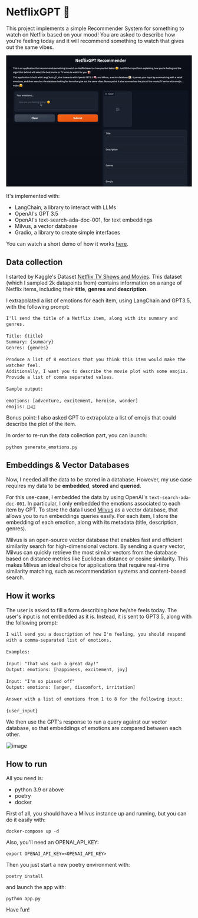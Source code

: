 # NetflixGPT 🍿

This project implements a simple Recommender System for something 
to watch on Netflix based on your mood!
You are asked to describe how you're feeling today and it
will recommend something to watch that gives out the same vibes.

![demo](images/demo.gif)

It's implemented with:

* LangChain, a library to interact with LLMs
* OpenAI's GPT 3.5
* OpenAI's text-search-ada-doc-001, for text embeddings
* Milvus, a vector database
* Gradio, a library to create simple interfaces

You can watch a short demo of how it works [here](https://www.youtube.com/watch?v=atAGttjqpQg&feature=youtu.be).

## Data collection

I started by Kaggle's Dataset [Netflix TV Shows and Movies](https://www.kaggle.com/datasets/victorsoeiro/netflix-tv-shows-and-movies).
This dataset (which I sampled 2k datapoints from) contains information on a range of Netflix items,
including their **title**, **genres** and **description**.

I extrapolated a list of emotions for each item, using LangChain and GPT3.5, with 
the following prompt:

```
I'll send the title of a Netflix item, along with its summary and genres.

Title: {title}
Summary: {summary}
Genres: {genres}

Produce a list of 8 emotions that you think this item would make the watcher feel.
Additionally, I want you to describe the movie plot with some emojis.
Provide a list of comma separated values.

Sample output:

emotions: [adventure, excitement, heroism, wonder]
emojis: 🧞‍☠️🚪
```

Bonus point: I also asked GPT to extrapolate a list of emojis that could describe
the plot of the item.

In order to re-run the data collection part, you can launch:

```python generate_emotions.py```

## Embeddings & Vector Databases

Now, I needed all the data to be stored in a database.
However, my use case requires my data to be **embedded**, **stored** and **queried**.

For this use-case, I embedded the data by using OpenAI's ```text-search-ada-doc-001```.
In particular, I only embedded the emotions associated to each item by GPT.
To store the data I used [Milvus](https://milvus.io/) as a vector database, that allows you to run embeddings
queries easily.
For each item, I store the embedding of each emotion, along with its metadata (title, description, genres).


Milvus is an open-source vector database that enables fast and efficient similarity search
for high-dimensional vectors. By sending a query vector, Milvus can quickly retrieve 
the most similar vectors from the database based on distance metrics
like Euclidean distance or cosine similarity. 
This makes Milvus an ideal choice for applications that require real-time 
similarity matching, such as recommendation systems and content-based search.

## How it works

The user is asked to fill a form describing how he/she feels today.
The user's input is not embedded as it is. Instead, it is sent to GPT3.5, along with the following prompt:

```
I will send you a description of how I'm feeling, you should respond with a comma-separated list of emotions.

Examples:

Input: "That was such a great day!"
Output: emotions: [happiness, excitement, joy]

Input: "I'm so pissed off"
Output: emotions: [anger, discomfort, irritation]

Answer with a list of emotions from 1 to 8 for the following input:

{user_input}
```

We then use the GPT's response to run a query against our vector database, so that
embeddings of emotions are compared between each other.

![image](images/plot.png)

## How to run

All you need is:

* python 3.9 or above
* poetry
* docker

First of all, you should have a Milvus instance up and running, but you can do it easily
with:

```
docker-compose up -d
```

Also, you'll need an OPENAI_API_KEY:

```
export OPENAI_API_KEY=<OPENAI_API_KEY>
```

Then you just start a new poetry environment with:

```
poetry install
```

and launch the app with:

```
python app.py
```

Have fun!


